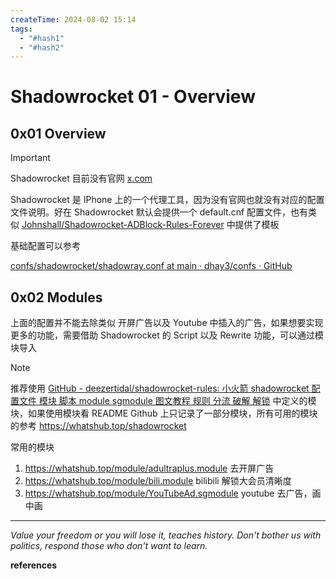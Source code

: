 ```yaml
---
createTime: 2024-08-02 15:14
tags:
  - "#hash1"
  - "#hash2"
---
```


# Shadowrocket 01 - Overview

## 0x01 Overview

> [!important] 
> Shadowrocket 目前没有官网 [x.com](https://x.com/ShadowrocketApp)

Shadowrocket 是 IPhone 上的一个代理工具，因为没有官网也就没有对应的配置文件说明。好在 Shadowrocket 默认会提供一个 default.cnf 配置文件，也有类似 [Johnshall/Shadowrocket-ADBlock-Rules-Forever](https://github.com/Johnshall/Shadowrocket-ADBlock-Rules-Forever/blob/release/lazy.conf) 中提供了模板

基础配置可以参考

[confs/shadowrocket/shadowray.conf at main · dhay3/confs · GitHub](https://github.com/dhay3/confs/blob/main/shadowrocket/shadowray.conf)

## 0x02 Modules

上面的配置并不能去除类似 开屏广告以及 Youtube 中插入的广告，如果想要实现更多的功能，需要借助 Shadowrocket 的 Script 以及 Rewrite 功能，可以通过模块导入

> [!NOTE]
> 推荐使用 [GitHub - deezertidal/shadowrocket-rules: 小火箭 shadowrocket 配置文件 模块 脚本 module sgmodule 图文教程 规则 分流 破解 解锁](https://github.com/deezertidal/shadowrocket-rules) 中定义的模块，如果使用模块看 README
> Github 上只记录了一部分模块，所有可用的模块的参考
> https://whatshub.top/shadowrocket

常用的模块

1. https://whatshub.top/module/adultraplus.module
	去开屏广告
2. https://whatshub.top/module/bili.module
	bilibili 解锁大会员清晰度
3. https://whatshub.top/module/YouTubeAd.sgmodule
	youtube 去广告，画中画

---
*Value your freedom or you will lose it, teaches history. Don't bother us with politics, respond those who don't want to learn.*

**references**

